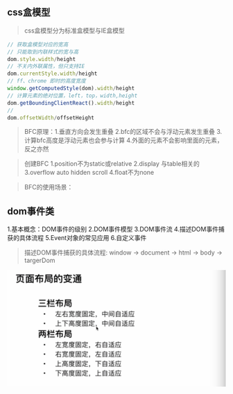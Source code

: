 ## css盒模型
> css盒模型分为标准盒模型与IE盒模型

```JavaScript
// 获取盒模型对应的宽高
// 只能取到内联样式的宽与高
dom.style.width/height
// 不关内外联属性，但只支持IE
dom.currentStyle.width/height
// ff、chrome 即时的高度宽度
window.getComputedStyle(dom).width/height
// 计算元素的绝对位置，left，top，width,height
dom.getBoundingClientReact().width/height
// 
dom.offsetWidth/offsetHeight
```
> BFC原理：1.垂直方向会发生重叠 2.bfc的区域不会与浮动元素发生重叠 3.计算bfc高度是浮动元素也会参与计算 4.外面的元素不会影响里面的元素，反之亦然 

> 创建BFC 1.position不为static或relative 2.display 与table相关的 3.overflow auto hidden scroll 4.float不为none

> BFC的使用场景：

## dom事件类
1.基本概念：DOM事件的级别
2.DOM事件模型
3.DOM事件流
4.描述DOM事件捕获的具体流程
5.Event对象的常见应用
6.自定义事件

> 描述DOM事件捕获的具体流程: window -> document -> html -> body -> targerDom

![](../../images/buju.jpeg '描述')